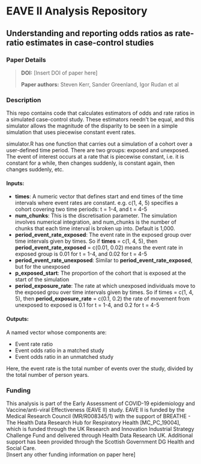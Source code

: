 # EAVE II Analysis Repository
## Understanding and reporting odds ratios as rate-ratio estimates in case-control studies  

### Paper Details
>**DOI:** [Insert DOI of paper here]
>
>**Paper authors:** Steven Kerr, Sander Greenland, Igor Rudan et al

### Description

This repo contains code that calculates estimators of odds and rate ratios in a simulated case-control study. These estimators needn't be equal, and this simulator allows the magnitude of the disparity to be seen in a simple simulation that uses piecewise constant event rates.

simulator.R has one function that carries out a simulation of a cohort over a user-defined time period. There are two groups: exposed and unexposed. The event of interest occurs at a rate that is piecewise constant, i.e. it is constant for a while, then changes suddenly, is constant again, then changes suddenly, etc.

#### Inputs:
  - **times**:
      A numeric vector that defines start and end times
      of the time intervals where event rates are constant.
      e.g. c(1, 4, 5) specifies a cohort covering two time periods:
      t = 1-4, and t = 4-5
  - **num_chunks**:
      This is the discretisation parameter. The simulation involves
      numerical integration, and num_chunks is the number of chunks
      that each time interval is broken up into. Default is 1,000.
  - **period_event_rate_exposed**:
      The event rate in the exposed group over time intervals given
      by times. So if **times** = c(1, 4, 5), then
      **period_event_rate_exposed** = c(0.01, 0.02) means the event rate
      in exposed group is 0.01 for t = 1-4, and 0.02 for t = 4-5
  - **period_event_rate_unexposed**:
      Similar to **period_event_rate_exposed**, but for the unexposed
  - **p_exposed_start**:
      The proportion of the cohort that is exposed at the start
      of the simulation
  - **period_exposure_rate**:
      The rate at which unexposed individuals move to the exposed
      grou over time intervals given by times. So if times = c(1, 4, 5),
      then **period_exposure_rate** = c(0.1, 0.2) the rate of movement
      from unexposed to exposed is 0.1 for t = 1-4, and 0.2 for t = 4-5

#### Outputs:
A named vector whose components are:
- Event rate ratio
- Event odds ratio in a matched study
- Event odds ratio in an unmatched study

Here, the event rate is the total number of events over the study, divided by the total number of person years.

### Funding
This analysis is part of the Early Assessment of COVID-19 epidemiology and Vaccine/anti-viral Effectiveness (EAVE II) study. EAVE II is funded by the Medical Research Council (MR/R008345/1) with the support of BREATHE - The Health Data Research Hub for Respiratory Health [MC_PC_19004], which is funded through the UK Research and Innovation Industrial Strategy Challenge Fund and delivered through Health Data Research UK. Additional support has been provided through the Scottish Government DG Health and Social Care.  
[Insert any other funding information on paper here]
